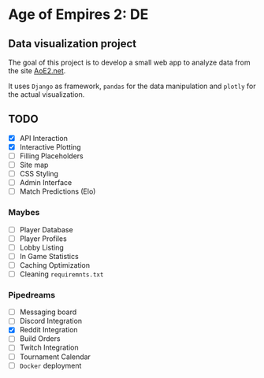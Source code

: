 # Age of Empires 2: DE
## Data visualization project

The goal of this project is to develop a small web app to analyze data from the site [AoE2.net](www.aoe2.net).

It uses `Django` as framework, `pandas` for the data manipulation and `plotly` for the actual visualization.

## TODO

 - [x] API Interaction
 - [x] Interactive Plotting
 - [ ] Filling Placeholders
 - [ ] Site map
 - [ ] CSS Styling
 - [ ] Admin Interface
 - [ ] Match Predictions (Elo)

### Maybes

- [ ] Player Database
- [ ] Player Profiles
- [ ] Lobby Listing
- [ ] In Game Statistics
- [ ] Caching Optimization
- [ ] Cleaning `requiremnts.txt`

### Pipedreams

 - [ ] Messaging board
 - [ ] Discord Integration
 - [x] Reddit Integration
 - [ ] Build Orders
 - [ ] Twitch Integration
 - [ ] Tournament Calendar
 - [ ] `Docker` deployment
